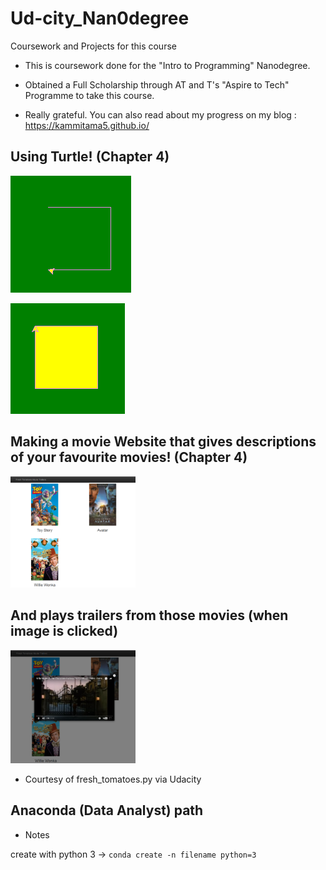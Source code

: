 # Ud-city_Nan0degree
Coursework and Projects for this course

- This is coursework done for the
  "Intro to Programming" Nanodegree.
  
- Obtained a Full Scholarship through
  AT and T's "Aspire to Tech" Programme
  to take this course.
  
- Really grateful. You can also read about my 
  progress on my blog : https://kammitama5.github.io/
  
 ## Using Turtle! (Chapter 4)

![Turtle start](turtle_000.png)

![Turtle end](turtle_001.png)

## Making a movie Website that gives descriptions of your favourite movies! (Chapter 4)

<img src="movie.png" width="200">

## And plays trailers from those movies (when image is clicked)

<img src="movie1.png" width="200">


- Courtesy of fresh_tomatoes.py via Udacity


## Anaconda (Data Analyst) path 

- Notes

create with python 3 -> ```conda create -n filename python=3``` 
